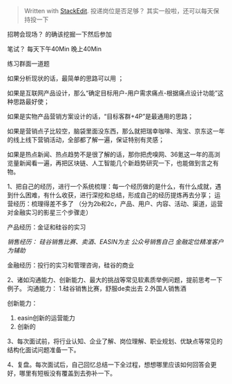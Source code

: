 


> Written with [StackEdit](https://stackedit.io/).
> 投递岗位是否足够？
> 其实一般啦，还可以每天保持投一下

招聘会现场？
的确该挖掘一下然后参加

笔试？
每天下午40Min
晚上40Min

  练习群面一道题

如果分析现状的话，最简单的思路可以用  ；

如果是互联网产品设计，那么“确定目标用户-用户需求痛点-根据痛点设计功能”这种思路最好使；

如果是实物产品营销方案设计的话，“目标客群+4P”是最通用的思路；

如果是营销点子比较空，脑袋里面没东西，那么就把瑞幸咖啡、淘宝、京东这一年的线上线下营销活动，全部都了解一遍，保证特别有灵感；

如果是热点新闻、热点趋势不是很了解的话，那你把虎嗅网、36氪这一年的高浏览量新闻看一遍，再把区块链、人工智能几个新趋势研究一下，也能做到言之有物。

1、把自己的经历，进行一个系统梳理：每一个经历做的是什么，有什么成就，遇到什么困难，有什么收获，进行深挖和总结，形成自己的经历提炼再去分享；
运营经历：梳理得差不多了
（分为2b和2c，产品、用户、内容、活动、渠道，运营对金融实习的影星三个步骤走）

产品经历：金证和硅谷的实习

*销售经历：
硅谷销售比赛、卖酒、EASIN为主
公众号销售自己
金融定位精准客户为辅助*

金融经历：投行的实习和管理咨询，硅谷的商业

2、诸如沟通能力、创新能力、最大的挑战等常见软素质举例问题，提前思考一下例子。
沟通能力：
1.硅谷销售比赛，舒服de卖出去
2.外国人销售酒

创新能力：
1. easin创新的运营能力
2. 创新的

3、每次面试前，将行业认知、企业了解、岗位理解、职业规划、优缺点等常见的结构化面试问题准备一下。

4、复盘。每次面试后，自己回忆总结一下全过程，想想哪里应该如何回答会更好，哪里有短板没有覆盖到去弥补一下。
<!--stackedit_data:
eyJoaXN0b3J5IjpbMzcxNDYwOTUsOTE5Mjc3NTMxLC0xMDI5Mj
A1MDUyXX0=
-->